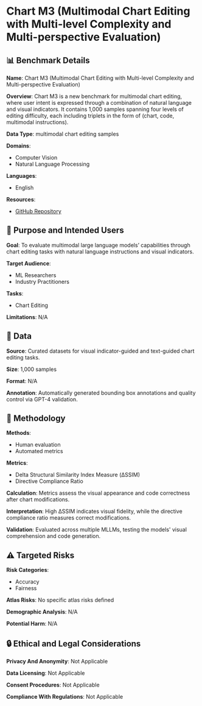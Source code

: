 # Chart M3 (Multimodal Chart Editing with Multi-level Complexity and Multi-perspective Evaluation)

## 📊 Benchmark Details

**Name**: Chart M3 (Multimodal Chart Editing with Multi-level Complexity and Multi-perspective Evaluation)

**Overview**: Chart M3 is a new benchmark for multimodal chart editing, where user intent is expressed through a combination of natural language and visual indicators. It contains 1,000 samples spanning four levels of editing difficulty, each including triplets in the form of (chart, code, multimodal instructions).

**Data Type**: multimodal chart editing samples

**Domains**:
- Computer Vision
- Natural Language Processing

**Languages**:
- English

**Resources**:
- [GitHub Repository](https://github.com/MLrollIT/ChartM3)

## 🎯 Purpose and Intended Users

**Goal**: To evaluate multimodal large language models’ capabilities through chart editing tasks with natural language instructions and visual indicators.

**Target Audience**:
- ML Researchers
- Industry Practitioners

**Tasks**:
- Chart Editing

**Limitations**: N/A

## 💾 Data

**Source**: Curated datasets for visual indicator-guided and text-guided chart editing tasks.

**Size**: 1,000 samples

**Format**: N/A

**Annotation**: Automatically generated bounding box annotations and quality control via GPT-4 validation.

## 🔬 Methodology

**Methods**:
- Human evaluation
- Automated metrics

**Metrics**:
- Delta Structural Similarity Index Measure (ΔSSIM)
- Directive Compliance Ratio

**Calculation**: Metrics assess the visual appearance and code correctness after chart modifications.

**Interpretation**: High ΔSSIM indicates visual fidelity, while the directive compliance ratio measures correct modifications.

**Validation**: Evaluated across multiple MLLMs, testing the models' visual comprehension and code generation.

## ⚠️ Targeted Risks

**Risk Categories**:
- Accuracy
- Fairness

**Atlas Risks**:
No specific atlas risks defined

**Demographic Analysis**: N/A

**Potential Harm**: N/A

## 🔒 Ethical and Legal Considerations

**Privacy And Anonymity**: Not Applicable

**Data Licensing**: Not Applicable

**Consent Procedures**: Not Applicable

**Compliance With Regulations**: Not Applicable
